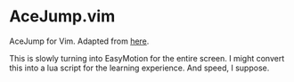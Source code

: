 AceJump.vim
===========

AceJump for Vim. Adapted from [here](https://gist.github.com/gfixler/3167301).

This is slowly turning into EasyMotion for the entire screen. I might convert this into a lua script for the learning experience. And speed, I suppose.

